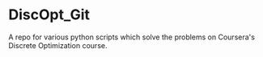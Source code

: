 # DiscOpt_Git
A repo for various python scripts which solve the problems on Coursera's Discrete Optimization course.

